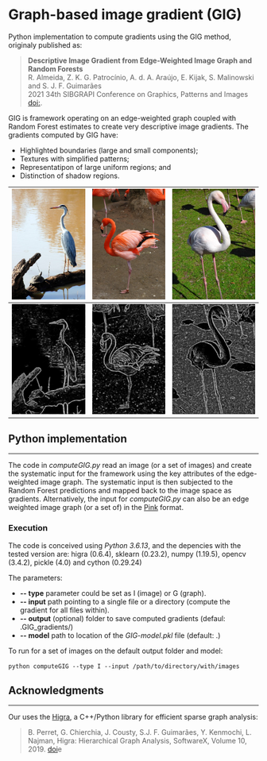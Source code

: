 # Graph-based image gradient (GIG)

Python implementation to compute gradients using the GIG method, originaly published as:

> **Descriptive Image Gradient from Edge-Weighted Image Graph and Random Forests**   
R. Almeida, Z. K. G. Patrocínio, A. d. A. Araújo, E. Kijak, S. Malinowski and S. J. F. Guimarães  
2021 34th SIBGRAPI Conference on Graphics, Patterns and Images [doi:](10.1109/SIBGRAPI54419.2021.00053).

GIG is framework operating on an edge-weighted graph coupled with
Random Forest estimates to create very descriptive image
gradients. The gradients computed by GIG have:

* Highlighted boundaries (large and small components);
* Textures with simplified patterns;
* Representatipon of large uniform regions; and
* Distinction of shadow regions.

|![](images/0009.jpg)|![](images/0014.jpg)|![](images/0017.jpg)|
|---|---|---|
|![](GIG_gradients/0009.png)|![](GIG_gradients/0014.png)|![](GIG_gradients/0017.png)|

## Python implementation
***

The code in _computeGIG.py_ read an image (or a set of images) and create the systematic input for the framework using the key attributes of the edge-weighted image graph. The systematic input is then subjected to the Random Forest predictions and mapped back to the image space as gradients. Alternatively, the input for _computeGIG.py_ can also be an edge weighted image graph (or a set of) in the [Pink](https://higra.readthedocs.io/en/stable/python/pink_io.html) format.  

### Execution

The code is conceived using _Python 3.6.13_, and the depencies with the tested version are: higra (0.6.4), sklearn (0.23.2), numpy (1.19.5), opencv (3.4.2), pickle (4.0) and cython (0.29.24)


The parameters:

* **-- type** parameter could be set as I (image) or G (graph).
* **-- input**  path pointing to a single file or a directory (compute the gradient for all files within).
* **-- output** (optional) folder to save computed gradients (defaul: .GIG_gradients/)
* **-- model** path to location of the _GIG-model.pkl_ file (default: .)


To run for a set of images on the default output folder and model:

``` 
python computeGIG --type I --input /path/to/directory/with/images
```

## Acknowledgments
***

Our uses the [Higra](https://higra.readthedocs.io/en/stable/), a C++/Python library for efficient sparse graph analysis:
> B. Perret, G. Chierchia, J. Cousty, S.J. F. Guimarães, Y. Kenmochi, L. Najman, Higra: Hierarchical Graph Analysis, SoftwareX, Volume 10, 2019. [doi](10.1016/j.softx.2019.100335)e 

